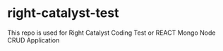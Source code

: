 # right-catalyst-test
This repo is used for Right Catalyst Coding Test or REACT Mongo Node CRUD Application
